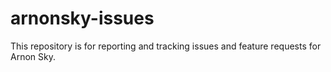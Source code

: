 # arnonsky-issues

This repository is for reporting and tracking issues and feature requests for Arnon Sky.
